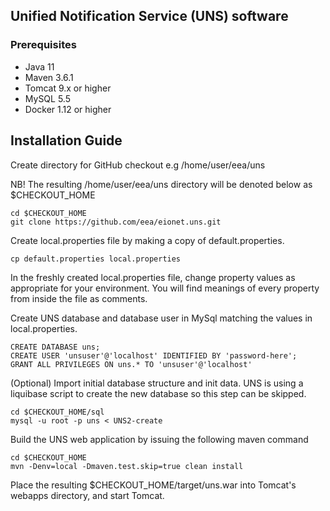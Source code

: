 ## Unified Notification Service (UNS) software

### Prerequisites

* Java 11
* Maven 3.6.1
* Tomcat 9.x or higher
* MySQL 5.5
* Docker 1.12 or higher

## Installation Guide

Create directory for GitHub checkout e.g /home/user/eea/uns

NB! The resulting /home/user/eea/uns directory will be denoted below as $CHECKOUT_HOME

```shell
cd $CHECKOUT_HOME 
git clone https://github.com/eea/eionet.uns.git
```

Create local.properties file by making a copy of default.properties.

```shell
cp default.properties local.properties
```

In the freshly created local.properties file, change property values as
   appropriate for your environment. You will find meanings of every property
   from inside the file as comments.

Create UNS database and database user in MySql matching the values in local.properties.

```mysql
CREATE DATABASE uns;
CREATE USER 'unsuser'@'localhost' IDENTIFIED BY 'password-here';
GRANT ALL PRIVILEGES ON uns.* TO 'unsuser'@'localhost'
```

(Optional) Import initial database structure and init data. UNS is using a liquibase script to create the new database
so this step can be skipped.

```shell
cd $CHECKOUT_HOME/sql
mysql -u root -p uns < UNS2-create
```

Build the UNS web application by issuing the following maven command

```shell
cd $CHECKOUT_HOME
mvn -Denv=local -Dmaven.test.skip=true clean install
```

Place the resulting $CHECKOUT_HOME/target/uns.war into Tomcat's webapps directory, and start Tomcat.

